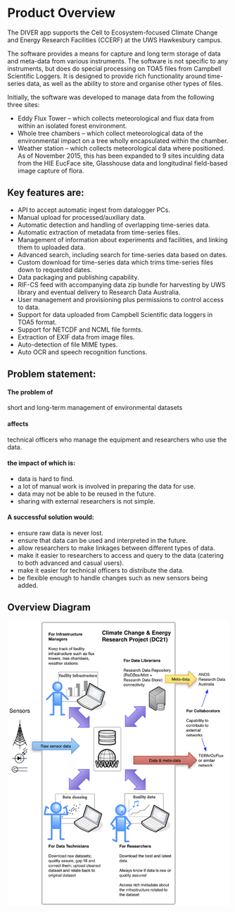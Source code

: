 # Product Overview

The DIVER app supports the Cell to Ecosystem-focused Climate Change and Energy Research Facilities (CCERF) at the UWS Hawkesbury campus.

The software provides a means for capture and long term storage of data and meta-data from various instruments. The software is not specific to any instruments, but does do special processing on TOA5 files from Campbell Scientific Loggers. It is designed to provide rich functionality around time-series data, as well as the ability to store and organise other types of files.

Initially, the software was developed to manage data from the following three sites:
- Eddy Flux Tower – which collects meteorological and flux data from within an isolated forest environment.
- Whole tree chambers – which collect meteorological data of the environmental impact on a tree wholly encapsulated within the chamber.
- Weather station – which collects meteorological data where positioned.  
 As of November 2015, this has been expanded to 9 sites inculding data from the HIE EucFace site, Glasshouse data and longitudinal field-based image capture of flora.

## Key features are:
- API to accept automatic ingest from datalogger PCs.
- Manual upload for processed/auxiliary data.
- Automatic detection and handling of overlapping time-series data.
- Automatic extraction of metadata from time-series files.
- Management of information about experiments and facilities, and linking them to uploaded data.
- Advanced search, including search for time-series data based on dates.
- Custom download for time-series data which trims time-series files down to requested dates.
- Data packaging and publishing capability.
- RIF-CS feed with accompanying data zip bundle for harvesting by UWS library and eventual delivery to Research Data Australia.
- User management and provisioning plus permissions to control access to data.
- Support for data uploaded from Campbell Scientific data loggers in TOA5 format.
- Support for NETCDF and NCML file formts.
- Extraction of EXIF data from image files.
- Auto-detection of file MIME types.
- Auto OCR and speech recognition functions.

## Problem statement:

#### The problem of
short and long-term management of environmental datasets

#### affects
technical officers who manage the equipment and researchers who use the data.

#### the impact of which is:
- data is hard to find.
- a lot of manual work is involved in preparing the data for use.
- data may not be able to be reused in the future.
- sharing with external researchers is not simple.

#### A successful solution would:
- ensure raw data is never lost.
- ensure that data can be used and interpreted in the future.
- allow researchers to make linkages between different types of data.
- make it easier to researchers to access and query to the data (catering to both advanced and casual users).
- make it easier for technical officers to distribute the data.
- be flexible enough to handle changes such as new sensors being added.

## Overview Diagram
![Overview Diagram](files/overview-diagram.png)
